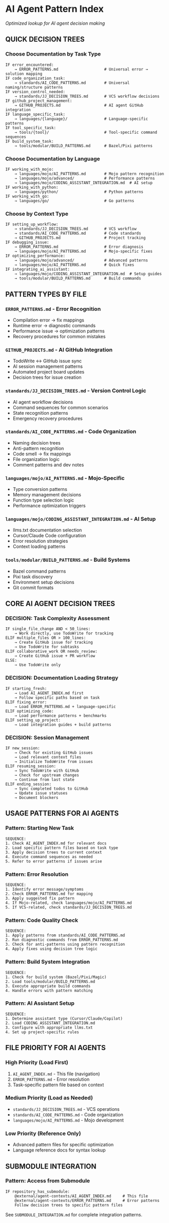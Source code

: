 # AI Agent Pattern Index

*Optimized lookup for AI agent decision making*

## QUICK DECISION TREES

### Choose Documentation by Task Type
```
IF error_encountered:
    → ERROR_PATTERNS.md                    # Universal error → solution mapping
IF code_organization_task:
    → standards/AI_CODE_PATTERNS.md        # Universal naming/structure patterns
IF version_control_needed:
    → standards/JJ_DECISION_TREES.md       # VCS workflow decisions
IF github_project_management:
    → GITHUB_PROJECTS.md                   # AI agent GitHub integration
IF language_specific_task:
    → languages/{language}/                # Language-specific patterns
IF tool_specific_task:  
    → tools/{tool}/                        # Tool-specific command sequences
IF build_system_task:
    → tools/modular/BUILD_PATTERNS.md      # Bazel/Pixi patterns
```

### Choose Documentation by Language
```
IF working_with_mojo:
    → languages/mojo/AI_PATTERNS.md        # Mojo pattern recognition
    → languages/mojo/advanced/             # Performance patterns
    → languages/mojo/CODING_ASSISTANT_INTEGRATION.md  # AI setup
IF working_with_python:
    → languages/python/                    # Python patterns
IF working_with_go:
    → languages/go/                        # Go patterns
```

### Choose by Context Type
```
IF setting_up_workflow:
    → standards/JJ_DECISION_TREES.md       # VCS workflow
    → standards/AI_CODE_PATTERNS.md        # Code standards
    → GITHUB_PROJECTS.md                   # Project tracking
IF debugging_issue:
    → ERROR_PATTERNS.md                    # Error diagnosis
    → languages/mojo/AI_PATTERNS.md        # Mojo-specific fixes
IF optimizing_performance:
    → languages/mojo/advanced/             # Advanced patterns  
    → languages/mojo/AI_PATTERNS.md        # Quick fixes
IF integrating_ai_assistant:
    → languages/mojo/CODING_ASSISTANT_INTEGRATION.md  # Setup guides
    → tools/modular/BUILD_PATTERNS.md      # Build commands
```

## PATTERN TYPES BY FILE

### `ERROR_PATTERNS.md` - Error Recognition
- Compilation error → fix mappings
- Runtime error → diagnostic commands  
- Performance issue → optimization patterns
- Recovery procedures for common mistakes

### `GITHUB_PROJECTS.md` - AI GitHub Integration
- TodoWrite ↔ GitHub issue sync
- AI session management patterns
- Automated project board updates
- Decision trees for issue creation

### `standards/JJ_DECISION_TREES.md` - Version Control Logic
- AI agent workflow decisions
- Command sequences for common scenarios
- State recognition patterns
- Emergency recovery procedures

### `standards/AI_CODE_PATTERNS.md` - Code Organization  
- Naming decision trees
- Anti-pattern recognition  
- Code smell → fix mappings
- File organization logic
- Comment patterns and dev notes

### `languages/mojo/AI_PATTERNS.md` - Mojo-Specific
- Type conversion patterns
- Memory management decisions
- Function type selection logic
- Performance optimization triggers

### `languages/mojo/CODING_ASSISTANT_INTEGRATION.md` - AI Setup
- llms.txt documentation selection
- Cursor/Claude Code configuration
- Error resolution strategies
- Context loading patterns

### `tools/modular/BUILD_PATTERNS.md` - Build Systems
- Bazel command patterns
- Pixi task discovery
- Environment setup decisions
- Git commit formats

## CORE AI AGENT DECISION TREES

### DECISION: Task Complexity Assessment
```
IF single_file_change AND < 50_lines:
    → Work directly, use TodoWrite for tracking
ELIF multiple_files OR > 100_lines:
    → Create GitHub issue for tracking
    → Use TodoWrite for subtasks
ELIF collaborative_work OR needs_review:
    → Create GitHub issue + PR workflow
ELSE:
    → Use TodoWrite only
```

### DECISION: Documentation Loading Strategy
```
IF starting_fresh:
    → Load AI_AGENT_INDEX.md first
    → Follow specific paths based on task
ELIF fixing_error:
    → Load ERROR_PATTERNS.md + language-specific
ELIF optimizing_code:
    → Load performance patterns + benchmarks
ELIF setting_up_project:
    → Load integration guides + build patterns
```

### DECISION: Session Management
```
IF new_session:
    → Check for existing GitHub issues
    → Load relevant context files
    → Initialize TodoWrite from issues
ELIF resuming_session:
    → Sync TodoWrite with GitHub
    → Check for upstream changes
    → Continue from last state
ELIF ending_session:
    → Sync completed todos to GitHub
    → Update issue statuses
    → Document blockers
```

## USAGE PATTERNS FOR AI AGENTS

### Pattern: Starting New Task
```
SEQUENCE:
1. Check AI_AGENT_INDEX.md for relevant docs
2. Load specific pattern files based on task type  
3. Apply decision trees to current context
4. Execute command sequences as needed
5. Refer to error patterns if issues arise
```

### Pattern: Error Resolution
```
SEQUENCE:
1. Identify error message/symptoms
2. Check ERROR_PATTERNS.md for mapping
3. Apply suggested fix pattern
4. If Mojo-related, check languages/mojo/AI_PATTERNS.md
5. If VCS-related, check standards/JJ_DECISION_TREES.md
```

### Pattern: Code Quality Check
```
SEQUENCE:  
1. Apply patterns from standards/AI_CODE_PATTERNS.md
2. Run diagnostic commands from ERROR_PATTERNS.md
3. Check for anti-patterns using pattern recognition
4. Apply fixes using decision tree logic
```

### Pattern: Build System Integration
```
SEQUENCE:
1. Check for build system (Bazel/Pixi/Magic)
2. Load tools/modular/BUILD_PATTERNS.md
3. Execute appropriate build commands
4. Handle errors with pattern matching
```

### Pattern: AI Assistant Setup
```
SEQUENCE:
1. Determine assistant type (Cursor/Claude/Copilot)
2. Load CODING_ASSISTANT_INTEGRATION.md
3. Configure with appropriate llms.txt
4. Set up project-specific rules
```

## FILE PRIORITY FOR AI AGENTS

### High Priority (Load First)
1. `AI_AGENT_INDEX.md` - This file (navigation)
2. `ERROR_PATTERNS.md` - Error resolution  
3. Task-specific pattern file based on context

### Medium Priority (Load as Needed)
- `standards/JJ_DECISION_TREES.md` - VCS operations
- `standards/AI_CODE_PATTERNS.md` - Code organization
- `languages/mojo/AI_PATTERNS.md` - Mojo development

### Low Priority (Reference Only)
- Advanced pattern files for specific optimization
- Language reference docs for syntax lookup

## SUBMODULE INTEGRATION

### Pattern: Access from Submodule
```
IF repository_has_submodule:
    @external/agent-contexts/AI_AGENT_INDEX.md     # This file
    @external/agent-contexts/ERROR_PATTERNS.md     # Error patterns
    Follow decision trees to specific pattern files
```

See `SUBMODULE_INTEGRATION.md` for complete integration patterns.
